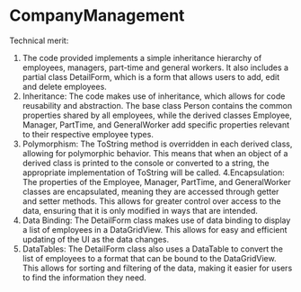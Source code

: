 # CompanyManagement
Technical merit:
1. The code provided implements a simple inheritance hierarchy of employees, managers, part-time and general workers. It also includes a partial class DetailForm, which is a form that allows users to add, edit and delete employees.
2. Inheritance: The code makes use of inheritance, which allows for code reusability and abstraction. The base class Person contains the common properties shared by all employees, while the derived classes Employee, Manager, PartTime, and GeneralWorker add specific properties relevant to their respective employee types.
3. Polymorphism: The ToString method is overridden in each derived class, allowing for polymorphic behavior. This means that when an object of a derived class is printed to the console or converted to a string, the appropriate implementation of ToString will be called.
4.Encapsulation: The properties of the Employee, Manager, PartTime, and GeneralWorker classes are encapsulated, meaning they are accessed through getter and setter methods. This allows for greater control over access to the data, ensuring that it is only modified in ways that are intended.
5. Data Binding: The DetailForm class makes use of data binding to display a list of employees in a DataGridView. This allows for easy and efficient updating of the UI as the data changes.
6. DataTables: The DetailForm class also uses a DataTable to convert the list of employees to a format that can be bound to the DataGridView. This allows for sorting and filtering of the data, making it easier for users to find the information they need.
